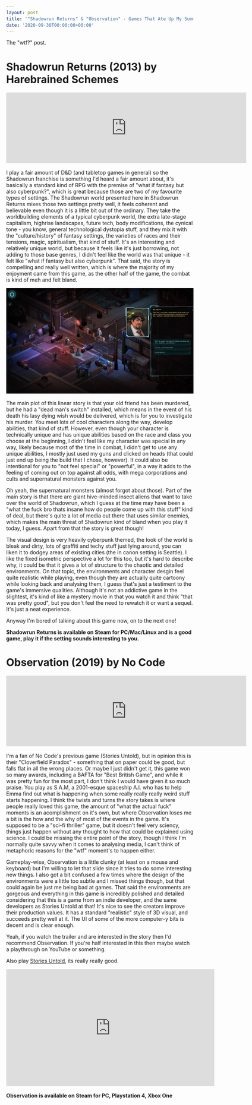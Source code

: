 ```yaml
---
layout: post
title: '"Shadowrun Returns" & "Observation" - Games That Ate Up My Summer'
date: '2020-09-30T00:00:00+00:00'
---
```

The "wtf?" post.

# Shadowrun Returns (2013) by Harebrained Schemes

<iframe src="https://store.steampowered.com/widget/234650/27374/" frameborder="0" width="646" height="190"></iframe>

I play a fair amount of D&D (and tabletop games in general) so the Shadowrun franchise is something I'd heard a fair amount about, it's basically a standard kind of RPG with the premise of "what if fantasy but also cyberpunk?", which is great because those are two of my favourite types of settings. The Shadowrun world presented here in Shadowrun Returns mixes those two settings pretty well, it feels coherent and believable even though it is a little bit out of the ordinary. They take the worldbuilding elements of a typical cyberpunk world, the extra late-stage capitalism, highrise landscapes, future tech, body modifications, the cynical tone - you know, general technological dystopia stuff, and they mix it with the "culture/history" of fantasy settings, the varieties of races and their tensions, magic, spiritualism, that kind of stuff. It's an interesting and relatively unique world, but because it feels like it's just borrowing, not adding to those base genres, I didn't feel like the world was that unique - it felt like "what if fantasy but also cyberpunk". That said, the story is compelling and really well written, which is where the majority of my enjoyment came from this game, as the other half of the game, the combat is kind of meh and felt bland. 

![Shadowrun](assets/posts/gtaums_shad1.png)

The main plot of this linear story is that your old friend has been murdered, but he had a "dead man's switch" installed, which means in the event of his death his lasy dying wish would be delivered, which is for you to investigate his murder. You meet lots of cool characters along the way, develop abilities, that kind of stuff. However, even though your character is technically unique and has unique abilities based on the race and class you choose at the beginning, I didn't feel like my character was special in any way, likely because most of the time in combat, I didn't get to use any unique abilities, I mostly just used my guns and clicked on heads (that could just end up being the build that I chose, however). It could also be intentional for you to "not feel special" or "powerful", in a way it adds to the feeling of coming out on top against all odds, with mega corporations and cults and supernatural monsters against you. 

Oh yeah, the supernatural monsters (almost forgot about those). Part of the main story is that there are giant hive-minded insect aliens that want to take over the world of Shadowrun, which I guess at the time may have been a "what the fuck bro thats insane how do people come up with this stuff" kind of deal, but there's quite a lot of media out there that uses similar enemies, which makes the main threat of Shadowrun kind of bland when you play it today, I guess. Apart from that the story is great though!

The visual design is very heavily cyberpunk themed, the look of the world is bleak and dirty, lots of graffiti and techy stuff just lying around, you can liken it to dodgey areas of existing cities (the in canon setting is Seattle). I like the fixed isometric perspective a lot for this too, but it's hard to describe why, it could be that it gives a lot of structure to the chaotic and detailed environments. On that topic, the environments and character desgin feel quite realistic while playing, even though they are actually quite cartoony while looking back and analysing them, I guess that's just a testiment to the game's immersive qualities. Although it's not an addictive game in the slightest, it's kind of like a mystery movie in that you watch it and think "that was pretty good", but you don't feel the need to rewatch it or want a sequel. It's just a neat experience.

Anyway I'm bored of talking about this game now, on to the next one!

**Shadowrun Returns is available on Steam for PC/Mac/Linux and is a good game, play it if the setting sounds interesting to you.**

# Observation (2019) by No Code

<iframe src="https://store.steampowered.com/widget/906100/" frameborder="0" width="646" height="190"></iframe>

I'm a fan of No Code's previous game (Stories Untold), but in opinion this is their "Cloverfield Paradox" - something that on paper could be good, but falls flat in all the wrong places. Or maybe I just didn't get it, this game won so many awards, including a BAFTA for "Best British Game", and while it was pretty fun for the most part, I don't think I would have given it so much praise. You play as S.A.M, a 2001-esque spaceship A.I. who has to help Emma find out what is happening when some really really really weird stuff starts happening. I think the twists and turns the story takes is where people really loved this game, the amount of "what the actual fuck" moments is an acomplishment on it's own, but where Observation loses me a bit is the how and the why of most of the events in the game. It's supposed to be a "sci-fi thriller" game, but it doesn't feel very sciency, things just happen without any thought to how that could be explained using science. I could be missing the entire point of the story, though I think I'm normally quite savvy when it comes to analysing media, I can't think of metaphoric reasons for the "wtf" moment's to happen either. 

Gameplay-wise, Observation is a little clunky (at least on a mouse and keyboard) but I'm willing to let that slide since it tries to do some interesting new things. I also got a bit confused a few times where the design of the environments were a little too subtle and I missed things though, but that could again be just me being bad at games. That said the environments are gorgeous and everything in this game is incredibly polished and detailed considering that this is a game from an indie developer, and the same developers as Stories Untold at that! It's nice to see the creators improve their production values. It has a standard "realistic" style of 3D visual, and succeeds pretty well at it. The UI of some of the more computer-y bits is decent and is clear enough. 

Yeah, if you watch the trailer and are interested in the story then I'd recommend Observation. If you're half interested in this then maybe watch a playthrough on YouTube or something. 

Also play [Stories Untold](https://store.steampowered.com/app/558420), its really really good.

<iframe width="560" height="315" src="https://www.youtube.com/embed/QDqy0aSmu8E" frameborder="0" allow="accelerometer; autoplay; clipboard-write; encrypted-media; gyroscope; picture-in-picture" allowfullscreen></iframe>

**Observation is available on Steam for PC, Playstation 4, Xbox One**
